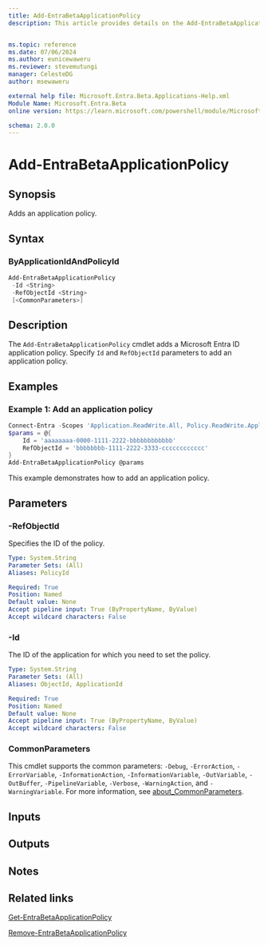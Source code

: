 ```yaml
---
title: Add-EntraBetaApplicationPolicy
description: This article provides details on the Add-EntraBetaApplicationPolicy command.


ms.topic: reference
ms.date: 07/06/2024
ms.author: eunicewaweru
ms.reviewer: stevemutungi
manager: CelesteDG
author: msewaweru

external help file: Microsoft.Entra.Beta.Applications-Help.xml
Module Name: Microsoft.Entra.Beta
online version: https://learn.microsoft.com/powershell/module/Microsoft.Entra.Beta/Add-EntraBetaApplicationPolicy

schema: 2.0.0
---
```


# Add-EntraBetaApplicationPolicy

## Synopsis

Adds an application policy.

## Syntax

### ByApplicationIdAndPolicyId

```powershell
Add-EntraBetaApplicationPolicy
 -Id <String>
 -RefObjectId <String>
 [<CommonParameters>]
```

## Description

The `Add-EntraBetaApplicationPolicy` cmdlet adds a Microsoft Entra ID application policy. Specify `Id` and `RefObjectId` parameters to add an application policy.

## Examples

### Example 1: Add an application policy

```powershell
Connect-Entra -Scopes 'Application.ReadWrite.All, Policy.ReadWrite.ApplicationConfiguration'
$params = @{
    Id = 'aaaaaaaa-0000-1111-2222-bbbbbbbbbbbb'
    RefObjectId = 'bbbbbbbb-1111-2222-3333-cccccccccccc'
}
Add-EntraBetaApplicationPolicy @params
```

This example demonstrates how to add an application policy.

## Parameters

### -RefObjectId

Specifies the ID of the policy.

```yaml
Type: System.String
Parameter Sets: (All)
Aliases: PolicyId

Required: True
Position: Named
Default value: None
Accept pipeline input: True (ByPropertyName, ByValue)
Accept wildcard characters: False
```

### -Id

The ID of the application for which you need to set the policy.

```yaml
Type: System.String
Parameter Sets: (All)
Aliases: ObjectId, ApplicationId

Required: True
Position: Named
Default value: None
Accept pipeline input: True (ByPropertyName, ByValue)
Accept wildcard characters: False
```

### CommonParameters

This cmdlet supports the common parameters: `-Debug`, `-ErrorAction`, `-ErrorVariable`, `-InformationAction`, `-InformationVariable`, `-OutVariable`, `-OutBuffer`, `-PipelineVariable`, `-Verbose`, `-WarningAction`, and `-WarningVariable`. For more information, see [about_CommonParameters](https://go.microsoft.com/fwlink/?LinkID=113216).

## Inputs

## Outputs

## Notes

## Related links

[Get-EntraBetaApplicationPolicy](Get-EntraBetaApplicationPolicy.md)

[Remove-EntraBetaApplicationPolicy](Remove-EntraBetaApplicationPolicy.md)
